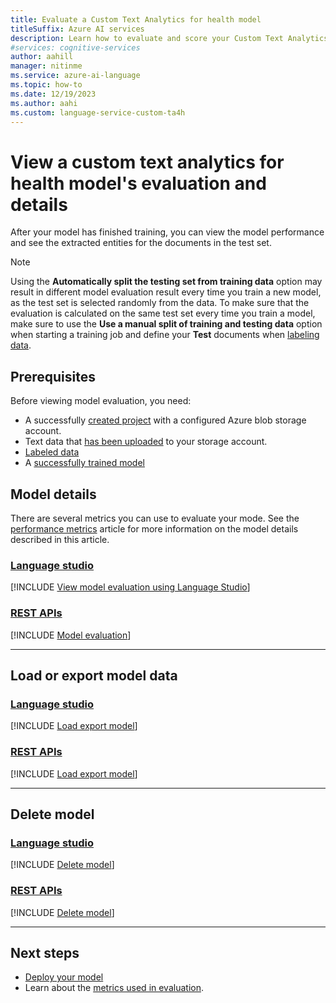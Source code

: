 ```yaml
---
title: Evaluate a Custom Text Analytics for health model
titleSuffix: Azure AI services
description: Learn how to evaluate and score your Custom Text Analytics for health model
#services: cognitive-services
author: aahill
manager: nitinme
ms.service: azure-ai-language
ms.topic: how-to
ms.date: 12/19/2023
ms.author: aahi
ms.custom: language-service-custom-ta4h
---
```



# View a custom text analytics for health model's evaluation and details

After your model has finished training, you can view the model performance and see the extracted entities for the documents in the test set. 

> [!NOTE]
> Using the **Automatically split the testing set from training data** option may result in different model evaluation result every time you train a new model, as the test set is selected randomly from the data. To make sure that the evaluation is calculated on the same test set every time you train a model, make sure to use the **Use a manual split of training and testing data** option when starting a training job and define your **Test** documents when [labeling data](label-data.md).

## Prerequisites

Before viewing model evaluation, you need:

* A successfully [created project](create-project.md) with a configured Azure blob storage account.
* Text data that [has been uploaded](design-schema.md#data-preparation) to your storage account.
* [Labeled data](label-data.md)
* A [successfully trained model](train-model.md)


## Model details

There are several metrics you can use to evaluate your mode. See the [performance metrics](../concepts/evaluation-metrics.md) article for more information on the model details described in this article.

### [Language studio](#tab/language-studio)

[!INCLUDE [View model evaluation using Language Studio](../../includes/custom/model-evaluation-language-studio.md)]

### [REST APIs](#tab/rest-api)

[!INCLUDE [Model evaluation](../includes/rest-api/model-evaluation.md)]

---

## Load or export model data

### [Language studio](#tab/Language-studio)

[!INCLUDE [Load export model](../../includes/custom/load-export-model-language-studio.md)]


### [REST APIs](#tab/REST-APIs)

[!INCLUDE [Load export model](../../includes/custom/load-export-model-rest-api.md)]

---

## Delete model

### [Language studio](#tab/language-studio)

[!INCLUDE [Delete model](../../includes/custom/delete-model-language-studio.md)]

### [REST APIs](#tab/rest-api)

[!INCLUDE [Delete model](../../includes/custom/delete-model-rest-api.md)]

---

## Next steps

* [Deploy your model](deploy-model.md)
* Learn about the [metrics used in evaluation](../concepts/evaluation-metrics.md). 
